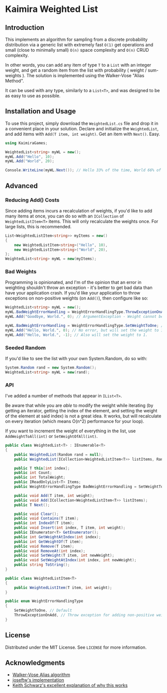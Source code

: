 # Kaimira Weighted List

## Introduction

This implements an algorithm for sampling from a discrete probability distribution via a generic list with extremely fast `O(1)` get operations and small (close to minimally small) `O(n)` space complexity and `O(n)` CRUD complexity. 

In other words, you can add any item of type `T` to a `List` with an integer weight, and get a random item from the list with probability ( weight / sum-weights ). The solution is implemented using the Walker-Vose "Alias Method". 

It can be used with any type, similarly to a `List<T>`, and was designed to be as easy to use as possible.

## Installation and Usage

To use this project, simply download the `WeightedList.cs` file and drop it in a convenient place in your solution. Declare and initialize the `WeightedList`, and add items with `Add(T item, int weight)`. Get an item with `Next()`. Easy. 

```cs
using KaimiraGames;

WeightedList<string> myWL = new();
myWL.Add("Hello", 10);
myWL.Add("World", 20);

Console.WriteLine(myWL.Next()); // Hello 33% of the time, World 66% of the time.
``` 

## Advanced

### Reducing Add() Costs

Since adding items incurs a recalculation of weights, if you'd like to add many items at once, you can do so with an `ICollection` of `WeightedListItem<T>` items. This will only recalculate the weights once. For large lists, this is recommended.

```cs
List<WeightedListItem<string>> myItems = new()
{
    new WeightedListItem<string>("Hello", 10),
    new WeightedListItem<string>("World", 20),
};
WeightedList<string> myWL = new(myItems);
```

### Bad Weights

Programming is opinionated, and I'm of the opinion that an error in weighting shouldn't throw an exception - it's better to get bad data than have your application crash. If you'd like your application to throw exceptions on non-positive weights (on `Add()`), then configure like so:

```cs
WeightedList<string> myWL = new();
myWL.BadWeightErrorHandling = WeightErrorHandlingType.ThrowExceptionOnAdd;
myWL.Add("Goodbye, World.", 0); // ArgumentException - Weight cannot be non-positive.

myWL.BadWeightErrorHandling = WeightErrorHandlingType.SetWeightToOne; // default
myWL.Add("Hello, World.", 0); // No error, but will set the weight to 1.
myWL.Add("Hello, World.", -1); // Also will set the weight to 1.
```

### Seeded Random

If you'd like to see the list with your own System.Random, do so with:

```cs
System.Random rand = new System.Random();
WeightedList<string> myWL = new(rand);
```

### API

I've added a number of methods that appear in `IList<T>`. 

Be aware that while you are _able_ to modify the weight while iterating (by getting an iterator, getting the index of the element, and setting the weight of the element at said index) is not a great idea. It works, but will recalculate on every iteration (which means O(n^2) performance for your loop). 

If you want to increment the weight of everything in the list, use `AddWeightToAll(int)` or `SetWeightOfAll(int)`.

```cs
public class WeightedList<T> : IEnumerable<T>
{
    public WeightedList(Random rand = null);
    public WeightedList(ICollection<WeightedListItem<T>> listItems, Random rand = null);

    public T this[int index];
    public int Count;
    public int TotalWeight;
    public IReadOnlyList<T> Items;
    public WeightErrorHandlingType BadWeightErrorHandling = SetWeightToOne;

    public void Add(T item, int weight);
    public void Add(ICollection<WeightedListItem<T>> listItems);
    public T Next();

    public void Clear();
    public void Contains(T item);
    public int IndexOf(T item);
    public void Insert(int index, T item, int weight);
    public IEnumerator<T> GetEnumerator();
    public int GetWeightAtIndex(int index);
    public int GetWeightOf(T item);
    public void Remove(T item);
    public void RemoveAt(int index);
    public void SetWeight(T item, int newWeight);
    public void SetWeightAtIndex(int index, int newWeight);
    public string ToString();
}

public class WeightedListItem<T>
{
    public WeightedListItem(T item, int weight);
}

public enum WeightErrorHandlingType
{
    SetWeightToOne, // Default
    ThrowExceptionOnAdd, // Throw exception for adding non-positive weight.
}
```

## License

Distributed under the MIT License. See `LICENSE` for more information.

## Acknowledgments

* [Walker-Vose Alias algorithm](https://en.wikipedia.org/wiki/Alias_method)
* [joseftw's implementation](https://github.com/joseftw/jos.weightedresult)
* [Keith Schwarz's excellent explanation of why this works](https://www.keithschwarz.com/darts-dice-coins/)
